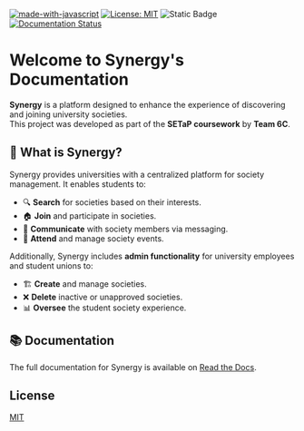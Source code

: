 [![made-with-javascript](https://img.shields.io/badge/Made%20with-JavaScript-1f425f.svg)](https://www.javascript.com)
[![License: MIT](https://img.shields.io/badge/License-MIT-yellow.svg)](https://opensource.org/licenses/MIT)
![Static Badge](https://img.shields.io/badge/Group-6C-blue)
[![Documentation Status](https://readthedocs.org/projects/synergy-documentation/badge/?version=latest)](https://synergy-documentation.readthedocs.io/en/latest/)

# Welcome to Synergy's Documentation

**Synergy** is a platform designed to enhance the experience of discovering and joining university societies.  
This project was developed as part of the **SETaP coursework** by **Team 6C**.

## 📌 What is Synergy?

Synergy provides universities with a centralized platform for society management. It enables students to:

- 🔍 **Search** for societies based on their interests.
- 🏠 **Join** and participate in societies.
- 💬 **Communicate** with society members via messaging.
- 📅 **Attend** and manage society events.

Additionally, Synergy includes **admin functionality** for university employees and student unions to:

- 🏗️ **Create** and manage societies.
- ❌ **Delete** inactive or unapproved societies.
- 📊 **Oversee** the student society experience.

## 📚 Documentation

The full documentation for Synergy is available on [Read the Docs](https://synergy-documentation.readthedocs.io/en/latest/).

## License

[MIT](https://choosealicense.com/licenses/mit/)
